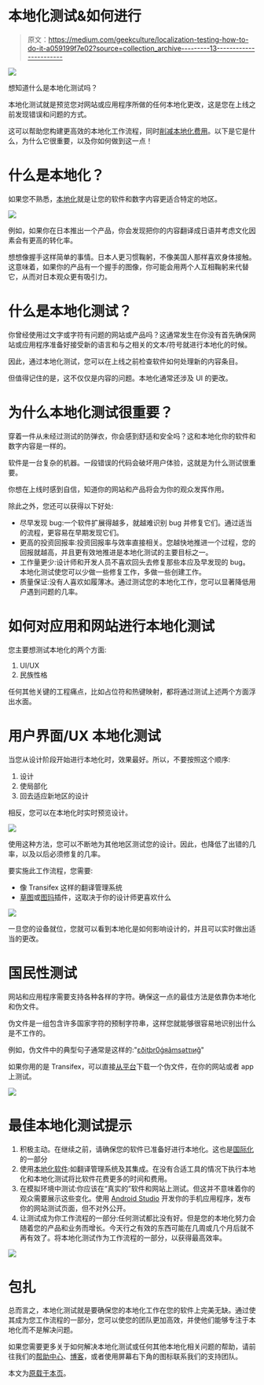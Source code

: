 # 本地化测试&如何进行

> 原文：<https://medium.com/geekculture/localization-testing-how-to-do-it-a059199f7e02?source=collection_archive---------13----------------------->

![](img/20293f1e098ebb5ad8d9849d59f6cbbd.png)

想知道什么是本地化测试吗？

本地化测试就是预览您对网站或应用程序所做的任何本地化更改，这是您在上线之前发现错误和问题的方式。

这可以帮助您构建更高效的本地化工作流程，同时[削减本地化费用](https://www.transifex.com/blog/2022/how-to-cut-localization-costs/)。以下是它是什么，为什么它很重要，以及你如何做到这一点！

# 什么是本地化？

如果您不熟悉，[本地化](https://www.transifex.com/blog/2021/what-is-localization/)就是让您的软件和数字内容更适合特定的地区。

![](img/c7078c06d7915254a3d545a08d12a549.png)

例如，如果你在日本推出一个产品，你会发现把你的内容翻译成日语并考虑文化因素会有更高的转化率。

想想像握手这样简单的事情。日本人更习惯鞠躬，不像美国人那样喜欢身体接触。这意味着，如果你的产品有一个握手的图像，你可能会用两个人互相鞠躬来代替它，从而对日本观众更有吸引力。

# 什么是本地化测试？

你曾经使用过文字或字符有问题的网站或产品吗？这通常发生在你没有首先确保网站或应用程序准备好接受新的语言和与之相关的文本/符号就进行本地化的时候。

因此，通过本地化测试，您可以在上线之前检查软件如何处理新的内容条目。

但值得记住的是，这不仅仅是内容的问题。本地化通常还涉及 UI 的更改。

# 为什么本地化测试很重要？

穿着一件从未经过测试的防弹衣，你会感到舒适和安全吗？这和本地化你的软件和数字内容是一样的。

软件是一台复杂的机器。一段错误的代码会破坏用户体验，这就是为什么测试很重要。

你想在上线时感到自信，知道你的网站和产品将会为你的观众发挥作用。

除此之外，您还可以获得以下好处:

*   尽早发现 bug:一个软件扩展得越多，就越难识别 bug 并修复它们。通过适当的流程，更容易在早期发现它们。
*   更高的投资回报率:投资回报率与效率直接相关。您越快地推进一个过程，您的回报就越高，并且更有效地推进是本地化测试的主要目标之一。
*   工作量更少:设计师和开发人员不喜欢回头去修复那些本应及早发现的 bug。本地化测试使您可以少做一些修复工作，多做一些创建工作。
*   质量保证:没有人喜欢如履薄冰。通过测试您的本地化工作，您可以显著降低用户遇到问题的几率。

# 如何对应用和网站进行本地化测试

您主要想测试本地化的两个方面:

1.  UI/UX
2.  民族性格

任何其他关键的工程痛点，比如占位符和热键映射，都将通过测试上述两个方面浮出水面。

# 用户界面/UX 本地化测试

当您从设计阶段开始进行本地化时，效果最好。所以，不要按照这个顺序:

1.  设计
2.  使局部化
3.  回去适应新地区的设计

相反，您可以在本地化时实时预览设计。

![](img/8fc23a769fe6c32a9ca229d3dd87119d.png)

使用这种方法，您可以不断地为其他地区测试您的设计。因此，也降低了出错的几率，以及以后必须修复的几率。

要实施此工作流程，您需要:

*   像 Transifex 这样的翻译管理系统
*   [草图](https://www.transifex.com/blog/2021/sketch/)或[图玛](https://www.transifex.com/blog/2020/figma/)插件，这取决于你的设计师更喜欢什么

![](img/1c58753b608f9612250efde70eb3cf3d.png)

一旦您的设备就位，您就可以看到本地化是如何影响设计的，并且可以实时做出适当的更改。

# 国民性测试

网站和应用程序需要支持各种各样的字符。确保这一点的最佳方法是依靠伪本地化和伪文件。

伪文件是一组包含许多国家字符的预制字符串，这样您就能够很容易地识别出什么是不工作的。

例如，伪文件中的典型句子通常是这样的:"[εðiţþr0ģяãmsətτıиğ](https://en.wikipedia.org/wiki/Pseudolocalization)"

如果你用的是 Transifex，可以直接[从平台](https://help.transifex.com/en/articles/6231812-testing-localized-apps-with-pseudo-files)下载一个伪文件，在你的网站或者 app 上测试。

![](img/617724532fa49d1a1b7406ee4e8bcf53.png)

# 最佳本地化测试提示

1.  积极主动。在继续之前，请确保您的软件已准备好进行本地化。这也是[国际化](https://www.transifex.com/blog/2021/what-is-internationalization-i18n-in-software/)的一部分
2.  使用[本地化软件](https://www.transifex.com/blog/2022/localization-tools/):如翻译管理系统及其集成。在没有合适工具的情况下执行本地化和本地化测试将比软件花费更多的时间和费用。
3.  在模拟环境中测试:你应该在“真实的”软件和网站上测试。但这并不意味着你的观众需要展示这些变化。使用 [Android Studio](https://developer.android.com/studio/run/emulator) 开发你的手机应用程序，发布你的网站测试页面，但不对外公开。
4.  让测试成为你工作流程的一部分:任何测试都比没有好。但是您的本地化努力会随着您的产品和业务而增长。今天行之有效的东西可能在几周或几个月后就不再有效了。将本地化测试作为工作流程的一部分，以获得最高效率。

![](img/5b11fb45c0861f42b326792b9dcc6036.png)

# 包扎

总而言之，本地化测试就是要确保您的本地化工作在您的软件上完美无缺。通过使其成为您工作流程的一部分，您可以使您的团队更加高效，并使他们能够专注于本地化而不是解决问题。

如果您需要更多关于如何解决本地化测试或任何其他本地化相关问题的帮助，请前往我们的[帮助中心](https://help.transifex.com/en/)、[博客](https://www.transifex.com/blog/)，或者使用屏幕右下角的图标联系我们的支持团队。

本文为[原载于本页](https://www.transifex.com/blog/2022/localization-testing/)。